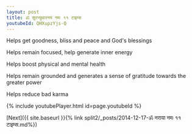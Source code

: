 ```yaml
---
layout: post
title: ॐ सुरभ्युथारनय नमः ११ टाइम्स
youtubeId: QHXupzYjs-Q
---
```

 
 
Helps get goodness, bliss and peace and God's blessings
 
Helps remain focused, help generate inner energy 
 
Helps boost physical and mental health 
 
Helps remain grounded and generates a sense of gratitude towards the greater power 
 
Helps reduce bad karma
 
 
 
 


{% include youtubePlayer.html id=page.youtubeId %}
 
[Next]({{ site.baseurl }}{% link  split2/_posts/2014-12-17-ॐ नराया नमः ११ टाइम्स.md%})
 
